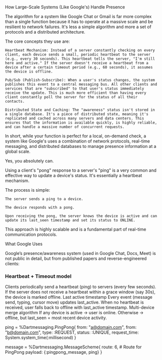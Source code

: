 How Large-Scale Systems (Like Google's) Handle Presence

The algorithm for a system like Google Chat or Gmail is far more complex than a single function because it has to operate at a massive scale and be resilient to network failures. It's less a simple algorithm and more a set of protocols and a distributed architecture.

The core concepts they use are:

    Heartbeat Mechanism: Instead of a server constantly checking on every client, each device sends a small, periodic heartbeat to the server (e.g., every 30 seconds). This heartbeat tells the server, "I'm still here and active." If the server doesn't receive a heartbeat from a device after a certain timeout period (e.g., 60 seconds), it assumes the device is offline.

    Pub/Sub (Publish-Subscribe): When a user's status changes, the system publishes this event to a central messaging bus. All other clients and services that are "subscribed" to that user's status immediately receive the update. This is much more efficient than having every client constantly poll the server for the status of all their contacts.

    Distributed State and Caching: The "awareness" status isn't stored in a single database. It's a piece of distributed state, meaning it's replicated and cached across many servers and data centers. This ensures that the information is available quickly, is highly reliable, and can handle a massive number of concurrent requests.

In short, while your function is perfect for a local, on-demand check, a system like Google's uses a combination of network protocols, real-time messaging, and distributed databases to manage presence information at a global scale.

Yes, you absolutely can.

Using a client's "pong" response to a server's "ping" is a very common and effective way to update a device's status. It's essentially a heartbeat mechanism.

The process is simple:

    The server sends a ping to a device.

    The device responds with a pong.

    Upon receiving the pong, the server knows the device is active and can update its last_seen timestamp and set its status to ONLINE.

This approach is highly scalable and is a fundamental part of real-time communication protocols.

What Google Uses

Google’s presence/awareness system (used in Google Chat, Docs, Meet) is not public in detail, but from published papers and reverse-engineered clients:

### Heartbeat + Timeout model

Clients periodically send a heartbeat (ping) to servers (every few seconds).
If the server does not receive a heartbeat within a grace window (say 30s), the device is marked offline.
Last active timestamp
Every event (message send, typing, cursor move) updates last_active.
When no heartbeat is received, user falls back to offline with last_active timestamp.
Multi-device merge algorithm
If any device is active → user is online.
Otherwise → offline, but last_seen = most recent device activity.

ping = %Dartmessaging.PingPong{
from: "a@domain.com",
from: "b@domain.com",
type: :REQUEST,
status: :UNIQUE,
request_time: System.system_time(:millisecond)
}

message = %Dartmessaging.MessageScheme{
route: 6, # Route for PingPong
payload: {:pingpong_message, ping}
}
